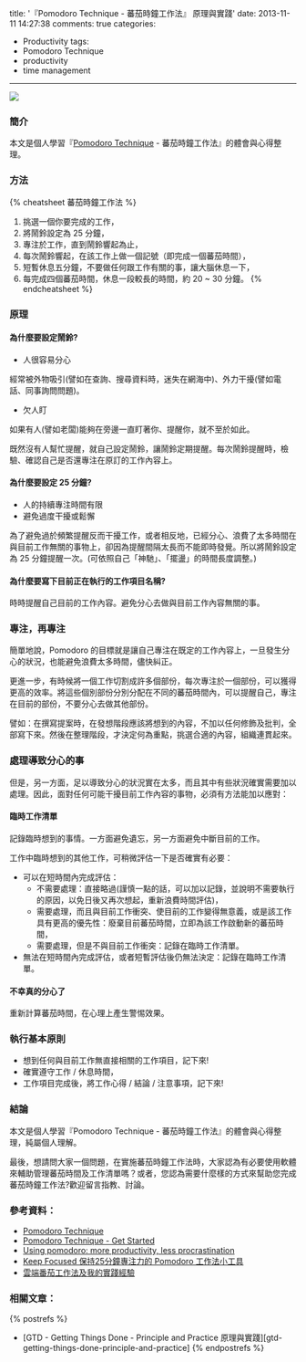 title: '『Pomodoro Technique - 蕃茄時鐘工作法』 原理與實踐'
date: 2013-11-11 14:27:38
comments: true
categories:
  - Productivity
tags:
  - Pomodoro Technique
  - productivity
  - time management
---
[![](http://pomodorotechnique.com/wp-content/themes/pomodoro/img/logos/logo.png)][Pomodoro Technique]

### 簡介

本文是個人學習『[Pomodoro Technique] - 蕃茄時鐘工作法』的體會與心得整理。

<!-- more -->

### 方法

{% cheatsheet 蕃茄時鐘工作法 %}
1. 挑選一個你要完成的工作，
2. 將鬧鈴設定為 25 分鐘，
3. 專注於工作，直到鬧鈴響起為止，
4. 每次鬧鈴響起，在該工作上做一個記號（即完成一個蕃茄時間），
5. 短暫休息五分鐘，不要做任何跟工作有關的事，讓大腦休息一下，
6. 每完成四個蕃茄時間，休息一段較長的時間，約 20 ~ 30 分鐘。
{% endcheatsheet %}

### 原理

#### 為什麼要設定鬧鈴?

* 人很容易分心

經常被外物吸引(譬如在查詢、搜尋資料時，迷失在網海中)、外力干擾(譬如電話、同事詢問問題)。

* 欠人盯

如果有人(譬如老闆)能夠在旁邊一直盯著你、提醒你，就不至於如此。

既然沒有人幫忙提醒，就自己設定鬧鈴，讓鬧鈴定期提醒。每次鬧鈴提醒時，檢驗、確認自己是否還專注在原訂的工作內容上。

#### 為什麼要設定 25 分鐘?

* 人的持續專注時間有限
* 避免過度干擾或鬆懈

為了避免過於頻繁提醒反而干擾工作，或者相反地，已經分心、浪費了太多時間在與目前工作無關的事物上，卻因為提醒間隔太長而不能即時發覺。所以將鬧鈴設定為 25 分鐘提醒一次。(可依照自己「神馳」、「擺盪」的時間長度調整。)

#### 為什麼要寫下目前正在執行的工作項目名稱?

時時提醒自己目前的工作內容。避免分心去做與目前工作內容無關的事。

### 專注，再專注

簡單地說，Pomodoro 的目標就是讓自己專注在既定的工作內容上，一旦發生分心的狀況，也能避免浪費太多時間，儘快糾正。

更進一步，有時候將一個工作切割成許多個部份，每次專注於一個部份，可以獲得更高的效率。將這些個別部份分別分配在不同的蕃茄時間內，可以提醒自己，專注在目前的部份，不要分心去做其他部份。

譬如：在撰寫提案時，在發想階段應該將想到的內容，不加以任何修飾及批判，全部寫下來。然後在整理階段，才決定何為重點，挑選合適的內容，組織連貫起來。

### 處理導致分心的事

但是，另一方面，足以導致分心的狀況實在太多，而且其中有些狀況確實需要加以處理。因此，面對任何可能干擾目前工作內容的事物，必須有方法能加以應對：

#### 臨時工作清單

記錄臨時想到的事情。一方面避免遺忘，另一方面避免中斷目前的工作。

工作中臨時想到的其他工作，可稍微評估一下是否確實有必要：

* 可以在短時間內完成評估：
  * 不需要處理：直接略過(謹慎一點的話，可以加以記錄，並說明不需要執行的原因，以免日後又再次想起，重新浪費時間評估)，
  * 需要處理，而且與目前工作衝突、使目前的工作變得無意義，或是該工作具有更高的優先性：廢棄目前蕃茄時間，立即為該工作啟動新的蕃茄時間，
  * 需要處理，但是不與目前工作衝突：記錄在臨時工作清單。
* 無法在短時間內完成評估，或者短暫評估後仍無法決定：記錄在臨時工作清單。

#### 不幸真的分心了

重新計算蕃茄時間，在心理上產生警惕效果。

### 執行基本原則

* 想到任何與目前工作無直接相關的工作項目，記下來!
* 確實遵守工作 / 休息時間，
* 工作項目完成後，將工作心得 / 結論 / 注意事項，記下來!

### 結論

本文是個人學習『Pomodoro Technique - 蕃茄時鐘工作法』的體會與心得整理，純屬個人理解。

最後，想請問大家一個問題，在實施蕃茄時鐘工作法時，大家認為有必要使用軟體來輔助管理蕃茄時間及工作清單嗎？或者，您認為需要什麼樣的方式來幫助您完成蕃茄時鐘工作法?歡迎留言指教、討論。

### 參考資料：

* [Pomodoro Technique]
* [Pomodoro Technique - Get Started]
* [Using pomodoro: more productivity, less procrastination]
* [Keep Focused 保持25分鐘專注力的 Pomodoro 工作法小工具]
* [雲端番茄工作法及我的實踐經驗]

### 相關文章：

<!-- cross references -->

{% postrefs %}
* [GTD - Getting Things Done - Principle and Practice 原理與實踐][gtd-getting-things-done-principle-and-practice]
{% endpostrefs %}

<!-- external references -->

[Pomodoro Technique]: http://pomodorotechnique.com/
[pomodoro_logo]: http://pomodorotechnique.com/wp-content/themes/pomodoro/img/logos/logo.png
[Pomodoro Technique - Get Started]: http://pomodorotechnique.com/get-started/
[Using pomodoro: more productivity, less procrastination]: http://mastermindmaps.wordpress.com/2010/10/29/using-pomodoro-more-productivity-less-procrastination/
[Keep Focused 保持25分鐘專注力的 Pomodoro 工作法小工具]: http://www.playpcesor.com/2010/01/keep-focused-25-pomodoro.html
[雲端番茄工作法及我的實踐經驗]: http://blog.xuite.net/twhsi/Blog/52966670
